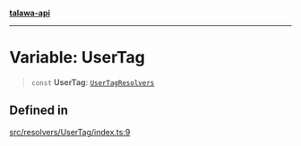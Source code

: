 [**talawa-api**](../../../README.md)

***

# Variable: UserTag

> `const` **UserTag**: [`UserTagResolvers`](../../../types/generatedGraphQLTypes/type-aliases/UserTagResolvers.md)

## Defined in

[src/resolvers/UserTag/index.ts:9](https://github.com/Suyash878/talawa-api/blob/e4413cec641a837926071678fed3c7f67234e31e/src/resolvers/UserTag/index.ts#L9)
